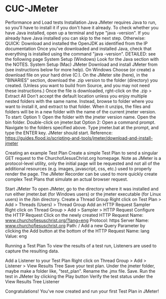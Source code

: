 # CUC-JMeter
Performance and Load tests
Installation
Java
JMeter requires Java to run, so you'll have to install it if you don't have it already. To check whether you have Java installed, open up a terminal and type "java -version". 
If you already have Java installed you can skip to the next step.  Otherwise:
QUICK:
Download and installed the OpenJDK as identified from the IP documentation
Once you've downloaded and installed Java, check that everything is installed using the command "java -version".
DETAILED: see the following page
System Setup (Windows)
Look for the Java section with the NOTES.
System Setup (Mac)
JMeter
Download and install JMeter from  (see instructions below for more help).
On Windows
Choose (or create) a download file on your hard drive (C:\).
On the JMeter site (here), in the "BINARIES" section, download the .zip version to the folder (directory) you created.
(Unless you want to build from Source, and you may not need these instructions.)
Once the file is downloaded, rght-click on the .zip > Extract All
Don't accept the default location unless you enjoy multiple nested folders with the same name.
Instead, browse to folder where you want to install it, and extract to that folder.
When it unzips, the files and folders will be in a new folder with the name of the current jmeter version.
To start:
Option 1:
Open the folder with the jmeter version name.
Open the bin folder.
Double-click on jmeter.bat
Option 2:
Open a command prompt.
Navigate to the folders specified above.
Type jmeter.bat at the prompt, and type the ENTER key.
JMeter should start.
Reference: https://guides.flood.io/scripting-and-tools/jmeter/download-and-install-jmeter

Creating an example Test Plan
Create a simple Test Plan to send a singular GET request to the ChurchofJesusChrist.org homepage.  Note as JMeter is a protocol-level utility, only the initial page will be requested and not all of the additional resources (e.g. images, javascript, css, etc.) used to properly render the page.  The JMeter Recorder can be used to more quickly create complex Test Plans that simulate an actual browser request.

Start JMeter
To open JMeter, go to the directory where it was installed and run either jmeter.bat (for Windows users) or the jmeter executable (for Linux users) in the /bin directory.
Create a Thread Group
Right click on Test Plan > Add > Threads (Users) > Thread Group
Add an HTTP Request Sampler
Right click on Thread Group > Add > Sampler > HTTP Request
Configure the HTTP Request
Click on the newly created HTTP Request
Name: www.churchofjesuschrist.org/?lang=eng
Protocol: https
Server Name: www.churchofjesuschrist.org
Path: /
Add a new Query Parameter by clicking the Add button at the bottom of the HTTP Request
Name: lang
Value: eng


Running a Test Plan
To view the results of a test run, Listeners are used to capture the resulting data.

Add a Listener to your Test Plan
Right click on Thread Group > Add > Listener > View Results Tree
Save your test plan.
Under the jmeter folder, maybe make a folder like, "test_plan".
Rename the .jmx file.
Save.
Run the test in JMeter by clicking the Play button
Verify the test status under the View Results Tree Listener


Congratulations! You've now created and run your first Test Plan in JMeter!

